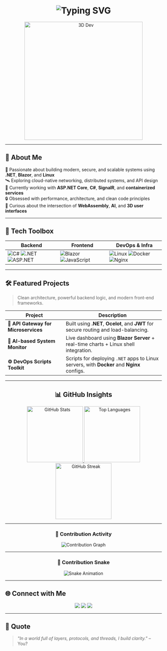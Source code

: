 <h1 align="center">
  <img src="https://readme-typing-svg.demolab.com?font=Fira+Code&weight=500&size=28&pause=1000&color=58A6FF&center=true&vCenter=true&width=700&lines=Hello+World!+I'm+a+.NET+Developer;Backend+Architect+%7C+Blazor+%7C+Linux+%7C+API+Engineer;Crafting+Code+That+Performs+%F0%9F%92%AA" alt="Typing SVG" />
</h1>

<p align="center">
  <img src="https://assets-global.website-files.com/6501cb5e7c35b04e27812a4f/6505bb749d5c444f81399b39_coding-loop.gif" alt="3D Dev" width="380"/>
</p>

---

## 🧠 About Me

🎯 Passionate about building modern, secure, and scalable systems using **.NET**, **Blazor**, and **Linux**  
🛰️ Exploring cloud-native networking, distributed systems, and API design  
💬 Currently working with **ASP.NET Core**, **C#**, **SignalR**, and **containerized services**  
🔒 Obsessed with performance, architecture, and clean code principles  
🧪 Curious about the intersection of **WebAssembly**, **AI**, and **3D user interfaces**

---

## 💼 Tech Toolbox

| Backend | Frontend | DevOps & Infra |
|--------|----------|----------------|
| ![C#](https://img.shields.io/badge/C%23-239120?style=flat-square&logo=c-sharp&logoColor=white) ![.NET](https://img.shields.io/badge/.NET-512BD4?style=flat-square&logo=dotnet&logoColor=white) ![ASP.NET](https://img.shields.io/badge/ASP.NET-5C2D91?style=flat-square&logo=dotnet&logoColor=white) | ![Blazor](https://img.shields.io/badge/Blazor-512BD4?style=flat-square&logo=blazor&logoColor=white) ![JavaScript](https://img.shields.io/badge/JavaScript-F7DF1E?style=flat-square&logo=javascript&logoColor=black) | ![Linux](https://img.shields.io/badge/Linux-FCC624?style=flat-square&logo=linux&logoColor=black) ![Docker](https://img.shields.io/badge/Docker-2496ED?style=flat-square&logo=docker&logoColor=white) ![Nginx](https://img.shields.io/badge/Nginx-269539?style=flat-square&logo=nginx&logoColor=white) |

---

## 🛠️ Featured Projects

> Clean architecture, powerful backend logic, and modern front-end frameworks.

| Project | Description |
|--------|-------------|
| **🔗 API Gateway for Microservices** | Built using **.NET**, **Ocelot**, and **JWT** for secure routing and load-balancing. |
| **🧠 AI-based System Monitor** | Live dashboard using **Blazor Server** + real-time charts + Linux shell integration. |
| **⚙️ DevOps Scripts Toolkit** | Scripts for deploying `.NET` apps to Linux servers, with **Docker** and **Nginx** configs. |

---

<h2 align="center">📊 GitHub Insights</h2>

<div align="center">

  <!-- GitHub Stats Card -->
  <a href="https://github.com/yourusername">
    <img height="180px" src="https://github-readme-stats.vercel.app/api?username=yourusername&show_icons=true&include_all_commits=true&count_private=true&theme=radical&border_radius=10&hide_title=false" alt="GitHub Stats" />
  </a>

  <!-- Top Languages Card -->
  <a href="https://github.com/yourusername">
    <img height="180px" src="https://github-readme-stats.vercel.app/api/top-langs/?username=yourusername&layout=compact&langs_count=8&theme=radical&border_radius=10" alt="Top Languages" />
  </a>

  <!-- Contribution Streak -->
  <a href="https://github.com/yourusername">
    <img height="180px" src="https://streak-stats.demolab.com?user=yourusername&theme=radical&date_format=M%20j%5B%2C%20Y%5D&border_radius=10" alt="GitHub Streak" />
  </a>

</div>

---

<h3 align="center">🧩 Contribution Activity</h3>

<p align="center">
  <img src="https://github-readme-activity-graph.vercel.app/graph?username=yourusername&theme=github-compact&area=true&hide_border=true" alt="Contribution Graph" />
</p>

---

<h3 align="center">🐍 Contribution Snake</h3>

<p align="center">
  <img src="https://github.com/yourusername/yourusername/raw/output/github-contribution-grid-snake.svg" alt="Snake Animation" />
</p>


---

## 🌐 Connect with Me

<p align="center">
  <a href="mailto:contact@kozad.net"><img src="https://img.shields.io/badge/Gmail-D14836?style=flat&logo=gmail&logoColor=white"/></a>
  <a href="https://linkedin.com/in/yourusername"><img src="https://img.shields.io/badge/LinkedIn-0A66C2?style=flat&logo=linkedin&logoColor=white"/></a>
  <a href="https://kozad.net"><img src="https://img.shields.io/badge/Portfolio-000?style=flat&logo=github&logoColor=white"/></a>
</p>

---

## 🧩 Quote

> _"In a world full of layers, protocols, and threads, I build clarity."_ – You?

